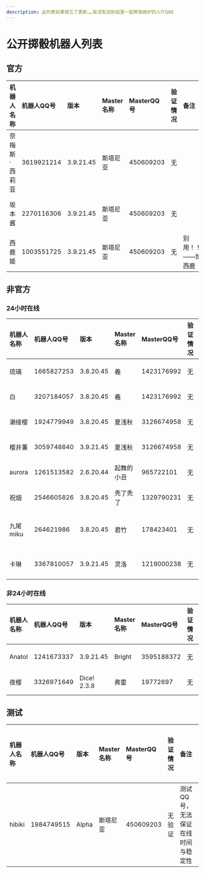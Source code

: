 ```yaml
---
description: 此列表如果我忘了更新……有没有加到组里一起帮我维护的人吖QAQ
---
```


# 公开掷骰机器人列表

## 官方

| 机器人名称 | 机器人QQ号 | 版本 | Master名称 | MasterQQ号 | 验证情况 | 备注 | 添加时间 |
| :--- | :--- | :--- | :--- | :--- | :--- | :--- | :--- |
| 奈梅斯·西莉亚 | 3619921214 | 3.9.21.45 | 斯塔尼亚 | 450609203 | 无 |  | 2019-06-19 02:00:41 |
| 坂本酱 | 2270116306 | 3.9.21.45 | 斯塔尼亚 | 450609203 | 无 |  | 2019年08月01日23:03:26 |
| 西鹿姬 | 1003551725 | 3.9.21.45 | 斯塔尼亚 | 450609203 | 无 | 别用！！！——博丽西鹿 | 2019年08月01日23:04:12 |

## 非官方

### 24小时在线

| 机器人名称 | 机器人QQ号 | 版本 | Master名称 | MasterQQ号 | 验证情况 | 备注 | 添加时间 |
| :--- | :--- | :--- | :--- | :--- | :--- | :--- | :--- |
| 琉璃 | 1665827253 | 3.8.20.45 | 羲 | 1423176992 | 无 | 无 | 2019-06-26 13:43:09 |
| 白 | 3207184057 | 3.8.20.45 | 羲 | 1423176992 | 无 | 无 | 2019-08-20 15:08:45 |
| 濑绫樱 | 1924779949 | 3.8.20.45 | 夏浅秋 | 3126674958 | 无 | 无 | 2019-08-01 23:06:50 |
| 樱井蒹 | 3059748840 | 3.9.21.45 | 夏浅秋 | 3126674958 | 无 | 无 | 2019-08-21 16:16:32 |
| aurora | 1261513582 | 2.6.20.44 | 起舞的小丑 | 965722101 | 无 | 无 | 2019-08-01 23:05:57 |
| 祝烟 | 2546605826 | 3.8.20.45 | 秃了秃了 | 1329790231 | 无 | 是骰郎！ | 2019-08-20 15:09:40 |
| 九尾miku | 264621986 | 3.8.20.45 | 君竹 | 178423401 | 无 | 是若若的接任者 | 2019-08-21 00:27:06 |
| 卡琳 | 3367810057 | 3.9.21.45 | 灵洛 | 1219000238 | 无 | 玛丽安3号机 | 2019-08-21 16:10:24 |

### 非24小时在线

| 机器人名称 | 机器人QQ号 | 版本 | Master名称 | MasterQQ号 | 验证情况 | 备注 | 添加时间 | 在线开始时间 | 在线结束时间 |
| :--- | :--- | :--- | :--- | :--- | :--- | :--- | :--- | :--- | :--- |
| Anatol | 1241673337 | 3.9.21.45 | Bright | 3595188372 | 无 | 无 | 2019-06-26 13:46:16 | 不确定 | 不确定 |
| 夜樱 | 3326971649 | Dice! 2.3.8 | 弗雷 | 19772697 | 无 | 无 | 2019-08-20 16:02:18 | 6:00 | 24:00 |

## 测试

| 机器人名称 | 机器人QQ号 | 版本 | Master名称 | MasterQQ号 | 验证情况 | 备注 | 添加时间 | 在线开始时间 | 在线结束时间 |
| :--- | :--- | :--- | :--- | :--- | :--- | :--- | :--- | :--- | :--- |
| hibiki | 1984749515 | Alpha | 斯塔尼亚 | 450609203 | 无验证 | 测试QQ号，无法保证在线时间与稳定性 | 2019年06月19日02:03:12 | 不定 | 不定 |

